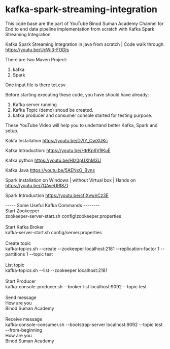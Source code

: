 # kafka-spark-streaming-integration


This code base are the part of YouTube Binod Suman Academy Channel for End to end data pipeline implementation from 
scratch with Kafka Spark Streaming Integration.

Kafka Spark Streaming Integration in java from scratch | Code walk through. https://youtu.be/UcWi3-FODjs

There are two Maven Project:
1. kafka  
2. Spark  

One input file is there tet.csv   

Before starting executing these code, you have should have already:
1. Kafka server running  
2. Kafka Topic (demo) shoud be created.  
3. kafka producer and consumer console started for testing purpose.

These YouTube Video will help you to undertand better Kafka, Spark and setup.  

Kakfa Installation 
https://youtu.be/D7IY_CwXUKc

Kafka Introduction:
https://youtu.be/HtrKp6V9KuE

Kafka python
https://youtu.be/HIz0pUXhM3U

Kafka Java
https://youtu.be/5AENxG_Bvns


Spark installation on Windows | without Virtual box | Hands on
https://youtu.be/7QAveURI8ZI

Spark Introduction
https://youtu.be/cfiXvwnCz3E


----- Some Useful Kafka Commands --------<br/>
Start Zookeeper<br/>
zookeeper-server-start.sh config\zookeeper.properties<br/>
<br/>
Start Kafka Broker<br/>
kafka-server-start.sh config/server.properties<br/>
<br/>
Create topic<br/>
kafka-topics.sh --create --zookeeper localhost:2181 --replication-factor 1 --partitions 1 --topic test<br/>
<br/>
List topic<br/>
kafka-topics.sh --list --zookeeper localhost:2181<br/>
<br/>
Start Producer<br/>
kafka-console-producer.sh --broker-list localhost:9092 --topic test<br/>
<br/>
Send message<br/>
How are you<br/>
Binod Suman Academy<br/>
<br/>
Receive message<br/>
kafka-console-consumer.sh --bootstrap-server localhost:9092 --topic test --from-beginning<br/>
How are you<br/>
Binod Suman Academy<br/>


